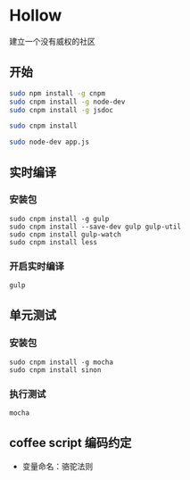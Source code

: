 Hollow
======

建立一个没有威权的社区

## 开始

```bash
sudo npm install -g cnpm
sudo cnpm install -g node-dev
sudo cnpm install -g jsdoc

sudo cnpm install

sudo node-dev app.js
```


## 实时编译

### 安装包

```base
sudo cnpm install -g gulp
sudo cnpm install --save-dev gulp gulp-util
sudo cnpm install gulp-watch
sudo cnpm install less
```

### 开启实时编译

```bash
gulp
```

## 单元测试

### 安装包

```base
sudo cnpm install -g mocha
sudo cnpm install sinon
```

### 执行测试

```bash
mocha
```




## coffee script 编码约定

- 变量命名：骆驼法则

